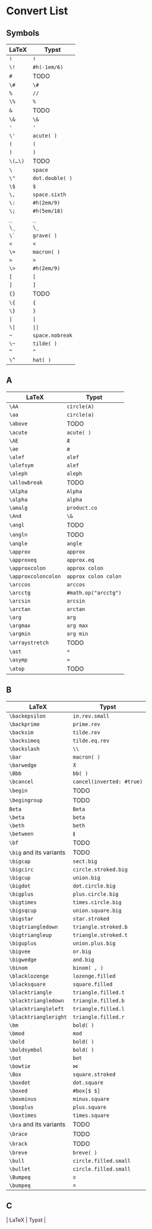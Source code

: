 # Convert List

## Symbols

| LaTeX    | Typst           |
| -------- | --------------- |
| `!`      | `!`             |
| `\!`     | `#h(-1em/6)`    |
| `#`      | TODO            |
| `\#`     | `\#`            |
| `%`      | `//`            |
| `\%`     | `%`             |
| `&`      | TODO            |
| `\&`     | `\&`            |
| `'`      | `'`             |
| `\'`     | `acute( )`      |
| `(`      | `(`             |
| `)`      | `)`             |
| `\(…\)`  | TODO            |
| `\`      | `space`         |
| `\"`     | `dot.double( )` |
| `\$`     | `$`             |
| `\,`     | `space.sixth`   |
| `\:`     | `#h(2em/9)`     |
| `\;`     | `#h(5em/18)`    |
| `_`      | `_`             |
| `\_`     | `\_`            |
| `` \` `` | `grave( )`      |
| `<`      | `<`             |
| `\=`     | `macron( )`     |
| `>`      | `>`             |
| `\>`     | `#h(2em/9)`     |
| `[`      | `[`             |
| `]`      | `]`             |
| `{}`     | TODO            |
| `\{`     | `{`             |
| `\}`     | `}`             |
| `\|`     | `\|`            |
| `\\|`    | `\|\|`          |
| `~`      | `space.nobreak` |
| `\~`     | `tilde( )`      |
| `^`      | `^`             |
| `\^`     | `hat( )`        |

## A

| LaTeX               | Typst                |
| ------------------- | -------------------- |
| `\AA`               | `circle(A)`          |
| `\aa`               | `circle(a)`          |
| `\above`            | TODO                 |
| `\acute`            | `acute( )`           |
| `\AE`               | `Æ`                  |
| `\ae`               | `æ`                  |
| `\alef`             | `alef`               |
| `\alefsym`          | `alef`               |
| `\aleph`            | `aleph`              |
| `\allowbreak`       | TODO                 |
| `\Alpha`            | `Alpha`              |
| `\alpha`            | `alpha`              |
| `\amalg`            | `product.co`         |
| `\And`              | `\&`                 |
| `\angl`             | TODO                 |
| `\angln`            | TODO                 |
| `\angle`            | `angle`              |
| `\approx`           | `approx`             |
| `\approxeq`         | `approx.eq`          |
| `\approxcolon`      | `approx colon`       |
| `\approxcoloncolon` | `approx colon colon` |
| `\arccos`           | `arccos`             |
| `\arcctg`           | `#math.op("arcctg")` |
| `\arcsin`           | `arcsin`             |
| `\arctan`           | `arctan`             |
| `\arg`              | `arg`                |
| `\argmax`           | `arg max`            |
| `\argmin`           | `arg min`            |
| `\arraystretch`     | TODO                 |
| `\ast`              | `*`                  |
| `\asymp`            | `≍`                  |
| `\atop`             | TODO                 |

## B

| LaTeX                   | Typst                     |
| ----------------------- | ------------------------- |
| `\backepsilon`          | `in.rev.small`            |
| `\backprime`            | `prime.rev`               |
| `\backsim`              | `tilde.rev`               |
| `\backsimeq`            | `tilde.eq.rev`            |
| `\backslash`            | `\\`                      |
| `\bar`                  | `macron( )`               |
| `\barwedge`             | `⊼`                       |
| `\Bbb`                  | `bb( )`                   |
| `\bcancel`              | `cancel(inverted: #true)` |
| `\begin`                | TODO                      |
| `\begingroup`           | TODO                      |
| `Beta`                  | `Beta`                    |
| `\beta`                 | `beta`                    |
| `\beth`                 | `beth`                    |
| `\between`              | `≬`                       |
| `\bf`                   | TODO                      |
| `\big` and its variants | TODO                      |
| `\bigcap`               | `sect.big`                |
| `\bigcirc`              | `circle.stroked.big`      |
| `\bigcup`               | `union.big`               |
| `\bigdot`               | `dot.circle.big`          |
| `\bigplus`              | `plus.circle.big`         |
| `\bigtimes`             | `times.circle.big`        |
| `\bigsqcup`             | `union.square.big`        |
| `\bigstar`              | `star.stroked`            |
| `\bigtriangledown`      | `triangle.stroked.b`      |
| `\bigtriangleup`        | `triangle.stroked.t`      |
| `\biguplus`             | `union.plus.big`          |
| `\bigvee`               | `or.big`                  |
| `\bigwedge`             | `and.big`                 |
| `\binom`                | `binom( , )`              |
| `\blacklozenge`         | `lozenge.filled`          |
| `\blacksquare`          | `square.filled`           |
| `\blacktriangle`        | `triangle.filled.t`       |
| `\blacktriangledown`    | `triangle.filled.b`       |
| `\blacktriangleleft`    | `triangle.filled.l`       |
| `\blacktriangleright`   | `triangle.filled.r`       |
| `\bm`                   | `bold( )`                 |
| `\bmod`                 | `mod`                     |
| `\bold`                 | `bold( )`                 |
| `\boldsymbol`           | `bold( )`                 |
| `\bot`                  | `bot`                     |
| `\bowtie`               | `⋈`                       |
| `\Box`                  | `square.stroked`          |
| `\boxdot`               | `dot.square`              |
| `\boxed`                | `#box[$ $]`               |
| `\boxminus`             | `minus.square`            |
| `\boxplus`              | `plus.square`             |
| `\boxtimes`             | `times.square`            |
| `\bra` and its variants | TODO                      |
| `\brace`                | TODO                      |
| `\brack`                | TODO                      |
| `\breve`                | `breve( )`                |
| `\bull`                 | `circle.filled.small`     |
| `\bullet`               | `circle.filled.small`     |
| `\Bumpeq`               | `≎`                       |
| `\bumpeq`               | `≏`                       |

## C

| LaTeX               | Typst                |